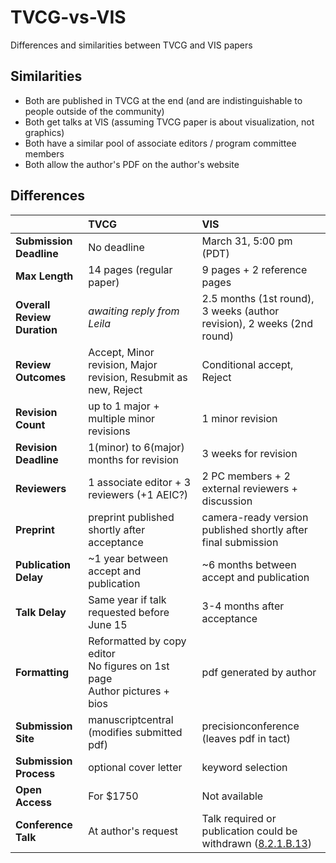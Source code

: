 # TVCG-vs-VIS
Differences and similarities between TVCG and VIS papers

## Similarities
 * Both are published in TVCG at the end (and are indistinguishable to people outside of the community)
 * Both get talks at VIS (assuming TVCG paper is about visualization, not graphics)
 * Both have a similar pool of associate editors / program committee members
 * Both allow the author's PDF on the author's website

## Differences
|                            |TVCG                                                  |VIS                                                           |
|:---------------------------|:-----------------------------------------------------|:-------------------------------------------------------------|
|**Submission Deadline**     |No deadline                                           |March 31, 5:00 pm (PDT)                                       |
|**Max Length**              |14 pages (regular paper)                              |9 pages + 2 reference pages                                   |
|**Overall Review Duration** |*awaiting reply from Leila*                           |2.5 months (1st round), 3 weeks (author revision), 2 weeks (2nd round)  |
|**Review Outcomes**         |Accept, Minor revision, Major revision, Resubmit as new, Reject |Conditional accept, Reject                           |
|**Revision Count**          |up to 1 major + multiple minor revisions              |1 minor revision                                               |
|**Revision Deadline**       |1(minor) to 6(major) months for revision              |3 weeks for revision                                           |
|**Reviewers**               |1 associate editor + 3 reviewers (+1 AEIC?)           |2 PC members + 2 external reviewers + discussion               |
|**Preprint**                |preprint published shortly after acceptance           |camera-ready version published shortly after final submission |
|**Publication Delay**       |~1 year between accept and publication                |~6 months between accept and publication                       |
|**Talk Delay**              |Same year if talk requested before June 15            |3-4 months after acceptance                                   |
|**Formatting**              |Reformatted by copy editor<br> No figures on 1st page<br> Author pictures + bios |pdf generated by author             |
|**Submission Site**         |manuscriptcentral (modifies submitted pdf)            |precisionconference (leaves pdf in tact)                       |
|**Submission Process**      |optional cover letter                                 |keyword selection                                             |
|**Open Access**             |For $1750                                             |Not available                                                 |
|**Conference Talk**         |At author's request                                   |Talk required or publication could be withdrawn ([8.2.1.B.13](https://www.ieee.org/documents/opsmanual.pdf))             |
